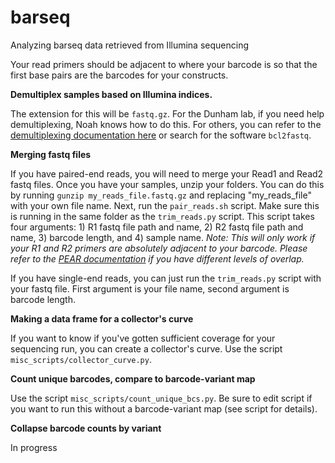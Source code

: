 # barseq
Analyzing barseq data retrieved from Illumina sequencing

Your read primers should be adjacent to where your barcode is so that the first base pairs are the barcodes for your constructs. 

**Demultiplex samples based on Illumina indices.**

The extension for this will be `fastq.gz`. For the Dunham lab, if you need help demultiplexing, Noah knows how to do this. For others, you can refer to the [demultiplexing documentation here](https://support.illumina.com/content/dam/illumina-support/documents/documentation/software_documentation/bcl2fastq/bcl2fastq_letterbooklet_15038058brpmi.pdf) or search for the software `bcl2fastq`.

**Merging fastq files**

If you have paired-end reads, you will need to merge your Read1 and Read2 fastq files. Once you have your samples, unzip your folders. You can do this by running `gunzip my_reads_file.fastq.gz` and replacing "my_reads_file" with your own file name. Next, run the `pair_reads.sh` script. Make sure this is running in the same folder as the `trim_reads.py` script. This script takes four arguments: 1) R1 fastq file path and name, 2) R2 fastq file path and name, 3) barcode length, and 4) sample name. *Note: This will only work if your R1 and R2 primers are absolutely adjacent to your barcode. Please refer to the [PEAR documentation](https://cme.h-its.org/exelixis/web/software/pear/doc.html) if you have different levels of overlap.*

If you have single-end reads, you can just run the `trim_reads.py` script with your fastq file. First argument is your file name, second argument is barcode length.

**Making a data frame for a collector's curve**

If you want to know if you've gotten sufficient coverage for your sequencing run, you can create a collector's curve. Use the script `misc_scripts/collector_curve.py`.

**Count unique barcodes, compare to barcode-variant map**

Use the script `misc_scripts/count_unique_bcs.py`. Be sure to edit script if you want to run this without a barcode-variant map (see script for details).

**Collapse barcode counts by variant**

In progress
